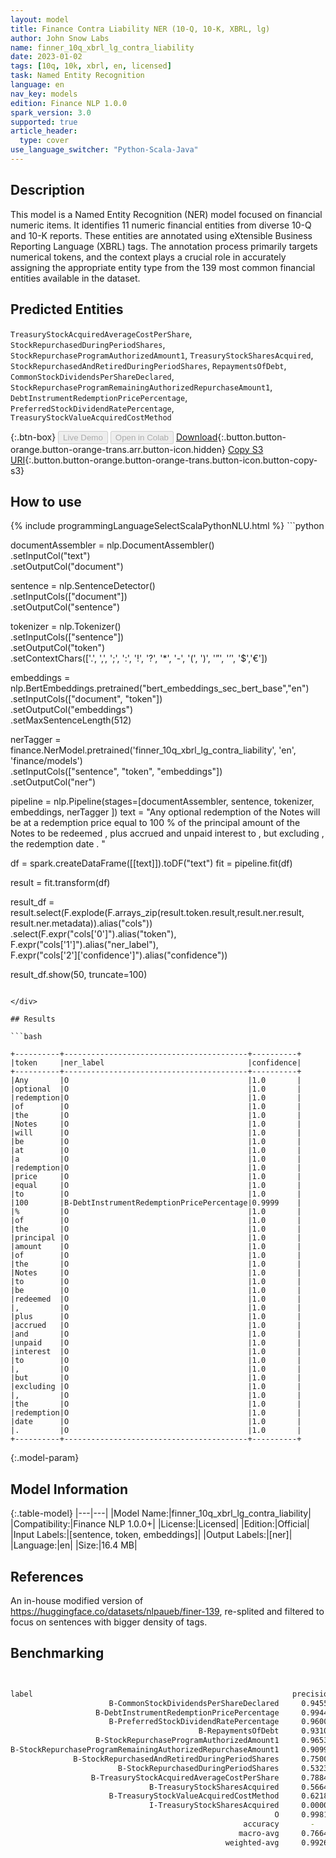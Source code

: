 ```yaml
---
layout: model
title: Finance Contra Liability NER (10-Q, 10-K, XBRL, lg)
author: John Snow Labs
name: finner_10q_xbrl_lg_contra_liability
date: 2023-01-02
tags: [10q, 10k, xbrl, en, licensed]
task: Named Entity Recognition
language: en
nav_key: models
edition: Finance NLP 1.0.0
spark_version: 3.0
supported: true
article_header:
  type: cover
use_language_switcher: "Python-Scala-Java"
---
```


## Description

This model is a Named Entity Recognition (NER) model focused on financial numeric items. It identifies 11 numeric financial entities from diverse 10-Q and 10-K reports. These entities are annotated using eXtensible Business Reporting Language (XBRL) tags. The annotation process primarily targets numerical tokens, and the context plays a crucial role in accurately assigning the appropriate entity type from the 139 most common financial entities available in the dataset.

## Predicted Entities

`TreasuryStockAcquiredAverageCostPerShare`, `StockRepurchasedDuringPeriodShares`, `StockRepurchaseProgramAuthorizedAmount1`, `TreasuryStockSharesAcquired`, `StockRepurchasedAndRetiredDuringPeriodShares`, `RepaymentsOfDebt`, `CommonStockDividendsPerShareDeclared`, `StockRepurchaseProgramRemainingAuthorizedRepurchaseAmount1`, `DebtInstrumentRedemptionPricePercentage`, `PreferredStockDividendRatePercentage`, `TreasuryStockValueAcquiredCostMethod`

{:.btn-box}
<button class="button button-orange" disabled>Live Demo</button>
<button class="button button-orange" disabled>Open in Colab</button>
[Download](https://s3://auxdata.johnsnowlabs.com/finance/models/finner_10q_xbrl_lg_contra_liability_en_1.0.0_3.0_1672653955472.zip){:.button.button-orange.button-orange-trans.arr.button-icon.hidden}
[Copy S3 URI](s3://auxdata.johnsnowlabs.com/finance/models/finner_10q_xbrl_lg_contra_liability_en_1.0.0_3.0_1672653955472.zip){:.button.button-orange.button-orange-trans.button-icon.button-copy-s3}

## How to use



<div class="tabs-box" markdown="1">
{% include programmingLanguageSelectScalaPythonNLU.html %}
```python
 
documentAssembler = nlp.DocumentAssembler() \
   .setInputCol("text") \
   .setOutputCol("document")

sentence = nlp.SentenceDetector() \
   .setInputCols(["document"]) \
   .setOutputCol("sentence") 

tokenizer = nlp.Tokenizer()\
    .setInputCols(["sentence"])\
    .setOutputCol("token")\
    .setContextChars(['.', ',', ';', ':', '!', '?', '*', '-', '(', ')', '”', '’', '$','€'])

embeddings = nlp.BertEmbeddings.pretrained("bert_embeddings_sec_bert_base","en") \
  .setInputCols(["document", "token"]) \
  .setOutputCol("embeddings")\
  .setMaxSentenceLength(512)

nerTagger = finance.NerModel.pretrained('finner_10q_xbrl_lg_contra_liability', 'en', 'finance/models')\
   .setInputCols(["sentence", "token", "embeddings"])\
   .setOutputCol("ner")
              
pipeline = nlp.Pipeline(stages=[documentAssembler,
                            sentence,
                            tokenizer,
                            embeddings,
                            nerTagger
                                ])
text = "Any optional redemption of the Notes will be at a redemption price equal to 100 % of the principal amount of the Notes to be redeemed , plus accrued and unpaid interest to , but excluding , the redemption date .  "

df = spark.createDataFrame([[text]]).toDF("text")
fit = pipeline.fit(df)

result = fit.transform(df)

result_df = result.select(F.explode(F.arrays_zip(result.token.result,result.ner.result, result.ner.metadata)).alias("cols"))\
.select(F.expr("cols['0']").alias("token"),\
      F.expr("cols['1']").alias("ner_label"),\
      F.expr("cols['2']['confidence']").alias("confidence"))

result_df.show(50, truncate=100)
```

</div>

## Results

```bash

+----------+-----------------------------------------+----------+
|token     |ner_label                                |confidence|
+----------+-----------------------------------------+----------+
|Any       |O                                        |1.0       |
|optional  |O                                        |1.0       |
|redemption|O                                        |1.0       |
|of        |O                                        |1.0       |
|the       |O                                        |1.0       |
|Notes     |O                                        |1.0       |
|will      |O                                        |1.0       |
|be        |O                                        |1.0       |
|at        |O                                        |1.0       |
|a         |O                                        |1.0       |
|redemption|O                                        |1.0       |
|price     |O                                        |1.0       |
|equal     |O                                        |1.0       |
|to        |O                                        |1.0       |
|100       |B-DebtInstrumentRedemptionPricePercentage|0.9999    |
|%         |O                                        |1.0       |
|of        |O                                        |1.0       |
|the       |O                                        |1.0       |
|principal |O                                        |1.0       |
|amount    |O                                        |1.0       |
|of        |O                                        |1.0       |
|the       |O                                        |1.0       |
|Notes     |O                                        |1.0       |
|to        |O                                        |1.0       |
|be        |O                                        |1.0       |
|redeemed  |O                                        |1.0       |
|,         |O                                        |1.0       |
|plus      |O                                        |1.0       |
|accrued   |O                                        |1.0       |
|and       |O                                        |1.0       |
|unpaid    |O                                        |1.0       |
|interest  |O                                        |1.0       |
|to        |O                                        |1.0       |
|,         |O                                        |1.0       |
|but       |O                                        |1.0       |
|excluding |O                                        |1.0       |
|,         |O                                        |1.0       |
|the       |O                                        |1.0       |
|redemption|O                                        |1.0       |
|date      |O                                        |1.0       |
|.         |O                                        |1.0       |
+----------+-----------------------------------------+----------+

```

{:.model-param}
## Model Information

{:.table-model}
|---|---|
|Model Name:|finner_10q_xbrl_lg_contra_liability|
|Compatibility:|Finance NLP 1.0.0+|
|License:|Licensed|
|Edition:|Official|
|Input Labels:|[sentence, token, embeddings]|
|Output Labels:|[ner]|
|Language:|en|
|Size:|16.4 MB|

## References

An in-house modified version of https://huggingface.co/datasets/nlpaueb/finer-139, re-splited and filtered to focus on sentences with bigger density of tags.

## Benchmarking

```bash


label                                                          precision    recall  f1-score   support
                      B-CommonStockDividendsPerShareDeclared     0.9455    0.9975    0.9708       400
                   B-DebtInstrumentRedemptionPricePercentage     0.9944    0.9806    0.9874       360
                      B-PreferredStockDividendRatePercentage     0.9600    1.0000    0.9796       144
                                          B-RepaymentsOfDebt     0.9310    0.9586    0.9446       169
                   B-StockRepurchaseProgramAuthorizedAmount1     0.9653    0.9430    0.9540       561
B-StockRepurchaseProgramRemainingAuthorizedRepurchaseAmount1     0.9099    0.9670    0.9376       303
              B-StockRepurchasedAndRetiredDuringPeriodShares     0.7500    0.4717    0.5792       159
                        B-StockRepurchasedDuringPeriodShares     0.5323    0.1579    0.2435       209
                  B-TreasuryStockAcquiredAverageCostPerShare     0.7884    0.9744    0.8716       195
                               B-TreasuryStockSharesAcquired     0.5664    0.9107    0.6984       403
                      B-TreasuryStockValueAcquiredCostMethod     0.6218    0.3304    0.4315       224
                               I-TreasuryStockSharesAcquired     0.0000    0.0000    0.0000         1
                                                           O     0.9981    0.9979    0.9980     92921
                                                    accuracy       -          -      0.9927     96049
                                                   macro-avg     0.7664    0.7453    0.7382     96049
                                                weighted-avg     0.9926    0.9927    0.9921     96049

```
